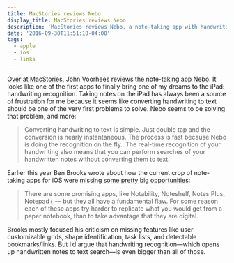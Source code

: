 ```yaml
---
title: MacStories reviews Nebo
display_title: MacStories reviews Nebo
description: 'MacStories reviews Nebo, a note-taking app with handwriting recognition'
date: '2016-09-30T11:51:18-04:00'
tags:
  - apple
  - ios
  - links
---
```

[Over at MacStories](https://www.macstories.net/reviews/nebos-handwriting-recognition-elevates-your-notes/ "Nebo review"), John Voorhees reviews the note-taking app [Nebo](https://itunes.apple.com/us/app/myscript-nebo-note-taking/id1119601770?mt=8&ign-mpt=uo%3D4 "Nebo note-taking app"). It looks like one of the first apps to finally bring one of my dreams to the iPad: handwriting recognition. Taking notes on the iPad has always been a source of frustration for me because it seems like converting handwriting to text should be one of the very first problems to solve. Nebo seems to be solving that problem, and more:

> Converting handwriting to text is simple. Just double tap and the conversion is nearly instantaneous. The process is fast because Nebo is doing the recognition on the fly…The real-time recognition of your handwriting also means that you can perform searches of your handwritten notes without converting them to text.

Earlier this year Ben Brooks wrote about how the current crop of note-taking apps for iOS were [missing some pretty big opportunities](https://brooksreview.net/2016/06/smart-notes/ "Ben Brooks on note taking apps"):

> There are some promising apps, like Notability, Noteshelf, Notes Plus, Notepad+ — but they all have a fundamental flaw. For some reason each of these apps try harder to replicate what you would get from a paper notebook, than to take advantage that they are digital.

Brooks mostly focused his criticism on missing features like user customizable grids, shape identification, task lists, and detectable bookmarks/links. But I’d argue that handwriting recognition—which opens up handwritten notes to text search—is even bigger than all of those.
